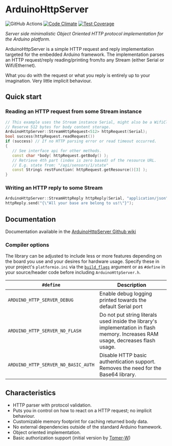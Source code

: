 # ArduinoHttpServer

![GitHub Actions](https://github.com/QuickSander/ArduinoHttpServer/actions/workflows/main.yml/badge.svg)
[![Code Climate](https://codeclimate.com/github/QuickSander/ArduinoHttpServer/badges/gpa.svg)](https://codeclimate.com/github/QuickSander/ArduinoHttpServer)
[![Test Coverage](https://codeclimate.com/github/QuickSander/ArduinoHttpServer/badges/coverage.svg)](https://codeclimate.com/github/QuickSander/ArduinoHttpServer/coverage)


*Server side minimalistic Object Oriented HTTP protocol implementation for the Arduino platform.*

ArduinoHttpServer is a simple HTTP request and reply implementation targeted for the embedded Arduino framework. The implementation parses an HTTP request/reply reading/printing from/to any Stream (either Serial or Wifi/Ethernet).

What you do with the request or what you reply is entirely up to your imagination. Very little implicit behaviour.

Quick start
-----------

### Reading an HTTP request from some Stream instance
```c++
// This example uses the Stream instance Serial, might also be a WifiClient object.
// Reserve 512 bytes for body content storage.
ArduinoHttpServer::StreamHttpRequest<512> httpRequest(Serial);
bool success(httpRequest.readRequest())
if (success) // If no HTTP parsing error or read timeout occurred.
{
   // See interface api for other methods.
   const char *body( httpRequest.getBody() );
   // Retrieve 4th part (index is zero based) of the resource URL.
   // E.g. state from: "/api/sensors/1/state"
   const String& restFunction( httpRequest.getResource()[3] );
}
```


### Writing an HTTP reply to some Stream
```c++
ArduinoHttpServer::StreamHttpReply httpReply(Serial, "application/json");
httpReply.send("{\"All your base are belong to us!\"}");
```

Documentation
-------------

Documentation available in the [ArduinoHttpServer Github wiki](https://github.com/QuickSander/ArduinoHttpServer/wiki)

### Compiler options
The library can be adjusted to include less or more features depending on the board you use and your desires for hardware usage. Specify these in your project's ```platformio.ini``` via the [```build_flags```](https://docs.platformio.org/en/latest/projectconf/section_env_build.html#build-flags) argument or as ```#define``` in your source/header code before including ```ArduinoHttpServer.h```.

| ```#define``` | Description |
| ------------- | ----------- |
| ```ARDUINO_HTTP_SERVER_DEBUG``` | Enable debug logging printed towards the default Serial port |
| ```ARDUINO_HTTP_SERVER_NO_FLASH``` | Do not put string literals used inside the library's implementation in flash memory. Increases RAM usage, decreases flash usage. |
| ```ARDUINO_HTTP_SERVER_NO_BASIC_AUTH``` | Disable HTTP basic authentication support. Removes the need for the Base64 library. |

Characteristics
---------------
* HTTP parser with protocol validation.
* Puts you in control on how to react on a HTTP request; no implicit behaviour.
* Customizable memory footprint for caching returned body data.
* No external dependencies outside of the standard Arduino framework.
* Object oriented implementation.
* Basic authorization support (initial version by [Tomer-W](https://github.com/tomer-w))

